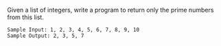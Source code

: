 Given a list of integers, write a program to return only the prime numbers from this list.

```
Sample Input: 1, 2, 3, 4, 5, 6, 7, 8, 9, 10
Sample Output: 2, 3, 5, 7
```